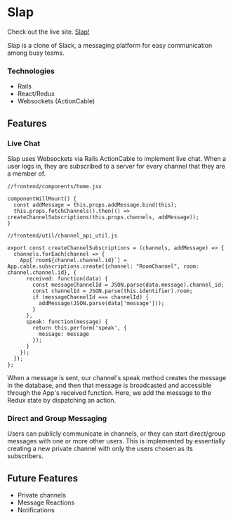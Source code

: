 # Slap

Check out the live site. [Slap!](https://aa-slap.herokuapp.com/)

Slap is a clone of Slack, a messaging platform for easy communication among busy teams.

### Technologies
* Rails
* React/Redux
* Websockets (ActionCable)


## Features

### Live Chat

Slap uses Websockets via Rails ActionCable to implement live chat. When a user logs in, they are subscribed to a server for every channel that they are a member of.


```
//frontend/components/home.jsx

componentWillMount() {
  const addMessage = this.props.addMessage.bind(this);
  this.props.fetchChannels().then(() => createChannelSubscriptions(this.props.channels, addMessage));
}
```


```
//frontend/util/channel_api_util.js

export const createChannelSubscriptions = (channels, addMessage) => {
  channels.forEach(channel => {
    App[`room${channel.channel.id}`] = App.cable.subscriptions.create({channel: "RoomChannel", room: channel.channel.id}, {
      received: function(data) {
        const messageChannelId = JSON.parse(data.message).channel_id;
        const channelId = JSON.parse(this.identifier).room;
        if (messageChannelId === channelId) {
          addMessage(JSON.parse(data['message']));
        }
      },
      speak: function(message) {
        return this.perform('speak', {
          message: message
        });
      }
    });
  });
};
```

When a message is sent, our channel's speak method creates the message in the database, and then that message is broadcasted and accessible through the App's received function. Here, we add the message to the Redux state by dispatching an action.

### Direct and Group Messaging

Users can publicly communicate in channels, or they can start direct/group messages with one or more other users. This is implemented by essentially creating a new private channel with only the users chosen as its subscribers.

## Future Features
* Private channels
* Message Reactions
* Notifications
